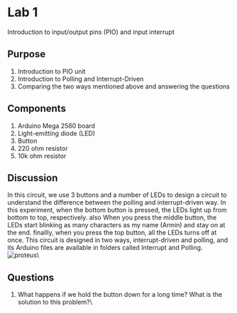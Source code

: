 # Lab 1
Introduction to input/output pins (PIO) and input interrupt
## Purpose
1. Introduction to PIO unit
2. Introduction to Polling and Interrupt-Driven 
3. Comparing the two ways mentioned above and answering the questions
## Components
1. Arduino Mega 2560 board
2. Light-emitting diode (LED)
3. Button
4. 220 ohm resistor
5. 10k ohm resistor
## Discussion
In this circuit, we use 3 buttons and a number of LEDs to design a circuit to understand the difference between the polling and interrupt-driven way.
In this experiment, when the bottom button is pressed, the LEDs light up from bottom to top, respectively. also When you press the middle button, the LEDs start blinking as many characters as my name (Armin) and stay on at the end. finallly, when you press the top button, all the LEDs turns off at once.
This circuit is designed in two ways, interrupt-driven and polling, and its Arduino files are available in folders called Interrupt and Polling.
\
![proteus](https://user-images.githubusercontent.com/58389402/159357143-767abfd1-c14b-40c2-9bf8-5e02ce502939.PNG)\
## Questions
1. What happens if we hold the button down for a long time? What is the solution to this problem?\

